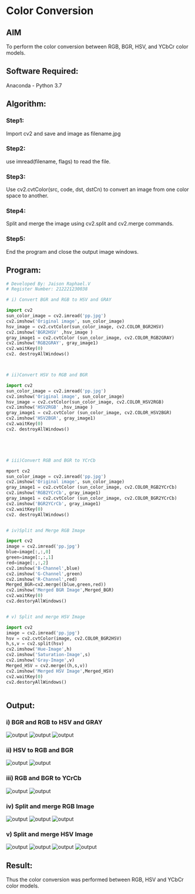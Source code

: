 # Color Conversion
## AIM
To perform the color conversion between RGB, BGR, HSV, and YCbCr color models.

## Software Required:
Anaconda - Python 3.7
## Algorithm:
### Step1:

Import cv2 and save and image as filename.jpg


### Step2:

use imread(filename, flags) to read the file.


### Step3:
 
 Use cv2.cvtColor(src, code, dst, dstCn) to convert an image from one color space to another.


### Step4:

Split and merge the image using cv2.split and cv2.merge commands.

### Step5:

End the program and close the output image windows.


## Program:
```python
# Developed By: Jaison Raphael.V
# Register Number: 212221230038

# i) Convert BGR and RGB to HSV and GRAY

import cv2
sun_color_image = cv2.imread('pp.jpg')
cv2.imshow('Original image', sun_color_image)
hsv_image = cv2.cvtColor(sun_color_image, cv2.COLOR_BGR2HSV)
cv2.imshow('BGR2HSV' ,hsv_image )
gray_image1 = cv2.cvtColor (sun_color_image, cv2.COLOR_RGB2GRAY)
cv2.imshow('RGB2GRAY', gray_image1)
cv2.waitKey(0)
cv2. destroyAllWindows()



# ii)Convert HSV to RGB and BGR

import cv2
sun_color_image = cv2.imread('pp.jpg')
cv2.imshow('Original image', sun_color_image)
hsv_image = cv2.cvtColor(sun_color_image, cv2.COLOR_HSV2RGB)
cv2.imshow('HSV2RGB' ,hsv_image )
gray_image1 = cv2.cvtColor (sun_color_image, cv2.COLOR_HSV2BGR)
cv2.imshow('HSV2BGR', gray_image1)
cv2.waitKey(0)
cv2. destroyAllWindows()





# iii)Convert RGB and BGR to YCrCb

mport cv2
sun_color_image = cv2.imread('pp.jpg')
cv2.imshow('Original image', sun_color_image)
gray_image1 = cv2.cvtColor (sun_color_image, cv2.COLOR_RGB2YCrCb)
cv2.imshow('RGB2YCrCb', gray_image1)
gray_image1 = cv2.cvtColor (sun_color_image, cv2.COLOR_BGR2YCrCb)
cv2.imshow('BGR2YCrCb', gray_image1)
cv2.waitKey(0)
cv2. destroyAllWindows()


# iv)Split and Merge RGB Image

import cv2
image = cv2.imread('pp.jpg')
blue=image[:,:,0]
green=image[:,:,1]
red=image[:,:,2]
cv2.imshow('B-Channel',blue)
cv2.imshow('G-Channel',green)
cv2.imshow('R-Channel',red)
Merged_BGR=cv2.merge((blue,green,red))
cv2.imshow('Merged BGR Image',Merged_BGR)
cv2.waitKey(0)
cv2.destoryAllWindows()


# v) Split and merge HSV Image

import cv2
image = cv2.imread('pp.jpg')
hsv = cv2.cvtColor(image, cv2.COLOR_BGR2HSV)
h,s,v = cv2.split(hsv)
cv2.imshow('Hue-Image',h)
cv2.imshow('Saturation-Image',s)
cv2.imshow('Gray-Image',v)
Merged_HSV = cv2.merge((h,s,v))
cv2.imshow('Merged HSV Image',Merged_HSV)
cv2.waitKey(0)
cv2.destoryAllWindows()



```
## Output:
### i) BGR and RGB to HSV and GRAY

![output](1.png)
![output](2.png)
![output](3.png)

### ii) HSV to RGB and BGR
![output](4.png)
![output](5.png)


### iii) RGB and BGR to YCrCb
![output](6.png)
![output](7.png)

### iv) Split and merge RGB Image

![output](8.png)
![output](9.png)
![output](10.png)

### v) Split and merge HSV Image

![output](11.png)
![output](12.png)
![output](13.png)
![output](14.png)



## Result:
Thus the color conversion was performed between RGB, HSV and YCbCr color models.
